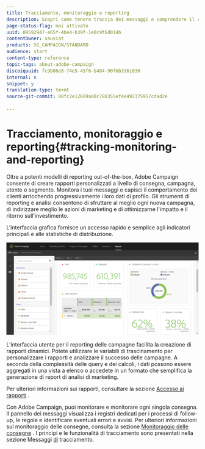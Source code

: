 ```yaml
---
title: Tracciamento, monitoraggio e reporting
description: Scopri come tenere traccia dei messaggi e comprendere il comportamento dei clienti arricchendo i dati del loro profilo. Con Adobe Campaign, utilizza gli strumenti di reporting e analisi per sfruttare al meglio ogni nuova campagna.
page-status-flag: mai attivato
uuid: 09592947-e65f-4be4-b39f-1e0c9f6d014b
contentOwner: sauviat
products: SG_CAMPAIGN/STANDARD
audience: start
content-type: reference
topic-tags: about-adobe-campaign
discoiquuid: fc9b08e8-74e5-45f6-b484-90f6b3161030
internal: n
snippet: y
translation-type: tm+mt
source-git-commit: 00fc2e12669a00c788355ef4e492375957cdad2e

---
```



# Tracciamento, monitoraggio e reporting{#tracking-monitoring-and-reporting}

Oltre a potenti modelli di reporting out-of-the-box, Adobe Campaign consente di creare rapporti personalizzati a livello di consegna, campagna, utente o segmento. Monitora i tuoi messaggi e capisci il comportamento dei clienti arricchendo progressivamente i loro dati di profilo. Gli strumenti di reporting e analisi consentono di sfruttare al meglio ogni nuova campagna, di indirizzare meglio le azioni di marketing e di ottimizzarne l'impatto e il ritorno sull'investimento.

L'interfaccia grafica fornisce un accesso rapido e semplice agli indicatori principali e alle statistiche di distribuzione.

![](assets/dynamic_report_intro.png)

L’interfaccia utente per il reporting delle campagne facilita la creazione di rapporti dinamici. Potete utilizzare le variabili di trascinamento per personalizzare i rapporti e analizzare il successo delle campagne. A seconda della complessità delle query e dei calcoli, i dati possono essere aggregati in una vista a elenco o accedete in un formato che semplifica la generazione di report di analisi di marketing.

Per ulteriori informazioni sui rapporti, consultare la sezione [Accesso ai rapporti](../../reporting/using/about-dynamic-reports.md) .

Con Adobe Campaign, puoi monitorare e monitorare ogni singola consegna. Il pannello dei messaggi visualizza i registri dedicati per i processi di follow-up, le regole e identificare eventuali errori e avvisi. Per ulteriori informazioni sul monitoraggio delle consegne, consulta la sezione [Monitoraggio delle consegne](../../sending/using/monitoring-a-delivery.md) . I principi e le funzionalità di tracciamento sono presentati nella sezione Messaggi [di](../../sending/using/tracking-messages.md) tracciamento.
